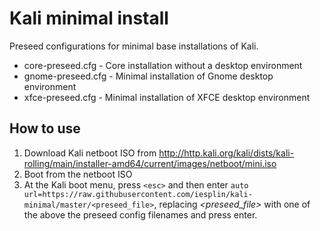 # Kali minimal install

Preseed configurations for minimal base installations of Kali. 

- core-preseed.cfg - Core installation without a desktop environment
- gnome-preseed.cfg - Minimal installation of Gnome desktop environment
- xfce-preseed.cfg - Minimal installation of XFCE desktop environment

## How to use
1. Download Kali netboot ISO from http://http.kali.org/kali/dists/kali-rolling/main/installer-amd64/current/images/netboot/mini.iso
2. Boot from the netboot ISO
3. At the Kali boot menu, press `<esc>` and then enter `auto url=https://raw.githubusercontent.com/iesplin/kali-minimal/master/<preseed_file>`, replacing *<preseed_file>* with one of the above the preseed config filenames and press enter.
